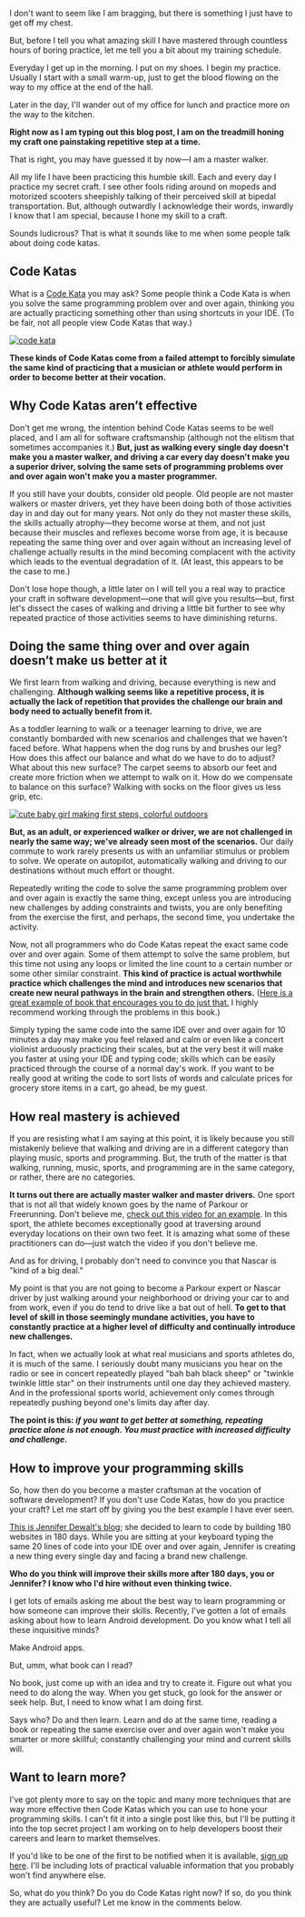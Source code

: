 I don't want to seem like I am bragging, but there is something I just have to get off my chest.

But, before I tell you what amazing skill I have mastered through countless hours of boring practice, let me tell you a bit about my training schedule.

Everyday I get up in the morning. I put on my shoes. I begin my practice.
Usually I start with a small warm-up, just to get the blood flowing on the way to my office at the end of the hall.

Later in the day, I'll wander out of my office for lunch and practice more on the way to the kitchen.

**Right now as I am typing out this blog post, I am on the treadmill honing my craft one painstaking repetitive step at a time.**

That is right, you may have guessed it by now—I am a master walker.

All my life I have been practicing this humble skill.  Each and every day I practice my secret craft.  I see other fools riding around on mopeds and motorized scooters sheepishly talking of their perceived skill at bipedal transportation.  But, although outwardly I acknowledge their words, inwardly I know that I am special, because I hone my skill to a craft.

Sounds ludicrous?  That is what it sounds like to me when some people talk about doing code katas.

## Code Katas

What is a [Code Kata](http://codekata.pragprog.com/) you may ask?  Some people think a Code Kata is when you solve the same programming problem over and over again, thinking you are actually practicing something other than using shortcuts in your IDE. (To be fair, not all people view Code Katas that way.)

[![code kata](https://s3.amazonaws.com/static.written.com/code-kata_thumb1415641166.jpg "code kata")](http://simpleprogrammer.com/wp-content/uploads/2013/08/code-kata.jpg)

**These kinds of Code Katas come from a failed attempt to forcibly simulate the same kind of practicing that a musician or athlete would perform in order to become better at their vocation.**

## Why Code Katas aren’t effective

Don't get me wrong, the intention behind Code Katas seems to be well placed, and I am all for software craftsmanship (although not the elitism that sometimes accompanies it.)  **But, just as walking every single day doesn't make you a master walker, and driving a car every day doesn't make you a superior driver, solving the same sets of programming problems over and over again won't make you a master programmer.**

If you still have your doubts, consider old people.  Old people are not master walkers or master drivers, yet they have been doing both of those activities day in and day out for many years.  Not only do they not master these skills, the skills actually atrophy—they become worse at them, and not just because their muscles and reflexes become worse from age, it is because repeating the same thing over and over again without an increasing level of challenge actually results in the mind becoming complacent with the activity which leads to the eventual degradation of it.  (At least, this appears to be the case to me.)

Don't lose hope though, a little later on I will tell you a real way to practice your craft in software development—one that will give you results—but, first let's dissect the cases of walking and driving a little bit further to see why repeated practice of those activities seems to have diminishing returns.

## Doing the same thing over and over again doesn’t make us better at it

We first learn from walking and driving, because everything is new and challenging.  **Although walking seems like a repetitive process, it is actually the lack of repetition that provides the challenge our brain and body need to actually benefit from it.**

As a toddler learning to walk or a teenager learning to drive, we are constantly bombarded with new scenarios and challenges that we haven't faced before.  What happens when the dog runs by and brushes our leg?  How does this affect our balance and what do we have to do to adjust?  What about this new surface?  The carpet seems to absorb our feet and create more friction when we attempt to walk on it.  How do we compensate to balance on this surface?  Walking with socks on the floor gives us less grip, etc.

[![cute baby girl making first steps, colorful outdoors](https://s3.amazonaws.com/static.written.com/learning-to-walk_thumb1415641167.jpg "cute baby girl making first steps, colorful outdoors")](http://simpleprogrammer.com/wp-content/uploads/2013/08/learning-to-walk.jpg)

**But, as an adult, or experienced walker or driver, we are not challenged in nearly the same way;  we've already seen most of the scenarios.**  Our daily commute to work rarely presents us with an unfamiliar stimulus or problem to solve.  We operate on autopilot, automatically walking and driving to our destinations without much effort or thought.

Repeatedly writing the code to solve the same programming problem over and over again is exactly the same thing, except unless you are introducing new challenges by adding constraints and twists, you are only benefiting from the exercise the first, and perhaps, the second time, you undertake the activity.

Now, not all programmers who do Code Katas repeat the exact same code over and over again.  Some of them attempt to solve the same problem, but this time not using any loops or limited the line count to a certain number or some other similar constraint.   **This kind of practice is actual worthwhile practice which challenges the mind and introduces new scenarios that create new neural pathways in the brain and strengthen others.** ([Here is a great example of book that encourages you to do just that.](http://www.amazon.com/gp/product/0201657880/ref=as_li_ss_tl?ie=UTF8&camp=1789&creative=390957&creativeASIN=0201657880&linkCode=as2&tag=makithecompsi-20)  I highly recommend working through the problems in this book.)

Simply typing the same code into the same IDE over and over again for 10 minutes a day may make you feel relaxed and calm or even like a concert violinist arduously practicing their scales, but at the very best it will make you faster at using your IDE and typing code; skills which can be easily practiced through the course of a normal day's work.  If you want to be really good at writing the code to sort lists of words and calculate prices for grocery store items in a cart, go ahead, be my guest.

## How real mastery is achieved

If you are resisting what I am saying at this point, it is likely because you still mistakenly believe that walking and driving are in a different category than playing music, sports and programming.  But, the truth of the matter is that walking, running, music, sports, and programming are in the same category, or rather, there are no categories.

**It turns out there are actually master walker and master drivers.**  One sport that is not all that widely known goes by the name of Parkour or Freerunning.  Don't believe me, [check out this video for an example](http://www.youtube.com/watch?v=WEeqHj3Nj2c).  In this sport, the athlete becomes exceptionally good at traversing around everyday locations on their own two feet.  It is amazing what some of these practitioners can do—just watch the video if you don't believe me.

And as for driving, I probably don't need to convince you that Nascar is "kind of a big deal."

My point is that you are not going to become a Parkour expert or Nascar driver by just walking around your neighborhood or driving your car to and from work, even if you do tend to drive like a bat out of hell.  **To get to that level of skill in those seemingly mundane activities, you have to constantly practice at a higher level of difficulty and continually introduce new challenges.**

In fact, when we actually look at what real musicians and sports athletes do, it is much of the same.  I seriously doubt many musicians you hear on the radio or see in concert repeatedly played "bah bah black sheep" or "twinkle twinkle little star" on their instruments until one day they achieved mastery.  And in the professional sports world, achievement only comes through repeatedly pushing beyond one's limits day after day.

**The point is this: _if you want to get better at something, repeating practice alone is not enough.  You must practice with increased difficulty and challenge._**

## How to improve your programming skills

So, how then do you become a master craftsman at the vocation of software development?  If you don't use Code Katas, how do you practice your craft?
Let me start off by giving you the best example I have ever seen.

[This is Jennifer Dewalt's blog](http://blog.jenniferdewalt.com/); she decided to learn to code by building 180 websites in 180 days.  While you are sitting at your keyboard typing the same 20 lines of code into your IDE over and over again, Jennifer is creating a new thing every single day and facing a brand new challenge.

**Who do you think will improve their skills more after 180 days, you or Jennifer?  I know who I'd hire without even thinking twice.**

I get lots of emails asking me about the best way to learn programming or how someone can improve their skills.  Recently, I've gotten a lot of emails asking about how to learn Android development.  Do you know what I tell all these inquisitive minds?

Make Android apps.

But, umm, what book can I read?

No book, just come up with an idea and try to create it.  Figure out what you need to do along the way.  When you get stuck, go look for the answer or seek help.
But, I need to know what I am doing first.

Says who?  Do and then learn.  Learn and do at the same time, reading a book or repeating the same exercise over and over again won't make you smarter or more skillful; constantly challenging your mind and current skills will.

## Want to learn more?

I've got plenty more to say on the topic and many more techniques that are way more effective then Code Katas which you can use to hone your programming skills.  I can't fit it into a single post like this, but I'll be putting it into the top secret project I am working on to help developers boost their careers and learn to market themselves.

If you'd like to be one of the first to be notified when it is available, [sign up here](http://eepurl.com/BlQH5).  I'll be including lots of practical valuable information that you probably won't find anywhere else.

So, what do you think?  Do you do Code Katas right now?  If so, do you think they are actually useful?  Let me know in the comments below.

